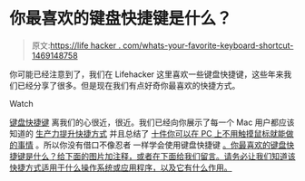 # 你最喜欢的键盘快捷键是什么？

> 原文:[https://life hacker . com/whats-your-favorite-keyboard-shortcut-1469148758](https://lifehacker.com/whats-your-favorite-keyboard-shortcut-1469148758)

你可能已经注意到了，我们在 Lifehacker 这里喜欢一些键盘快捷键，这些年来我们已经分享了很多。但是现在我们有点好奇你最喜欢的快捷方式。

Watch

[键盘快捷键](http://lifehacker.com/tag/keyboard-shortcuts) 离我们的心很近，很近。我们已经向你展示了每一个 Mac 用户都应该知道的 [生产力提升快捷方式](https://lifehacker.com/7-productivity-boosting-keyboard-shortcuts-every-mac-us-1464245394) 并且总结了 [十件你可以在 PC 上不用触摸鼠标就能做的事情](http://lifehacker.com/10-things-you-can-do-on-a-pc-without-ever-touching-the-1443071119) 。所以你没有借口不像忍者 一样学会使用键盘快捷键 [。你最喜欢的键盘快捷键是什么？给下面的图片加注释，或者在下面给我们留言。请务必让我们知道该快捷方式适用于什么操作系统或应用程序，以及它有什么作用。](http://lifehacker.com/back-to-basics-learn-to-use-keyboard-shortcuts-like-a-5970089)